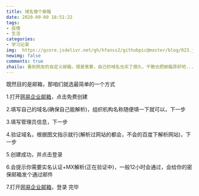 ```yaml
---
title: 域名做个邮箱
date: 2020-09-09 18:51:22
tags: 
- 疫情
- 生活
categories: 
- 学习记录
img:  https://gcore.jsdelivr.net/gh/hfanss2/githubpic@master/blog/023.jpg
newimg: false
comments: true
zhailu: 看到网友的自定义邮箱，很是羡慕，自己的域名也买了很久，干脆也把邮箱弄好吧...
---
```


既然目的是邮箱，那咱们就选最简单的一个方式

1.打开[网易企业邮箱](http://ym.163.com/)，点击免费创建

2.填写自己的域名(确保自己能解析)，组织机构名称随便填一下就可以，下一步

3.填写管理员信息，下一步

4.验证域名，根据图文指示就行(解析过网站的都会，不会的百度下解析网站)，下一步

5.创建成功，并点击登录

6.会提示你需要实名认证+MX解析(正在验证中)，一般12小时会通过，会给你的密保邮箱发个通过邮件

7.打开[网易企业邮箱](http://ym.163.com/)，登录 完毕